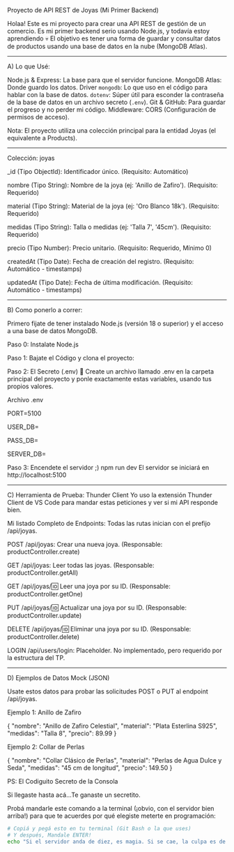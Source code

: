Proyecto de API REST de Joyas (Mi Primer Backend)

Holaa! Este es mi proyecto para crear una API REST de gestión de un comercio. Es mi primer backend serio usando Node.js, y todavía estoy aprendiendo 💀 
El objetivo es tener una forma de guardar y consultar datos de productos usando una base de datos en la nube (MongoDB Atlas).

-----------------------------------------------------------------------------------------------------------------------------------------------------------------------------

A) Lo que Usé:

Node.js & Express: La base para que el servidor funcione.
MongoDB Atlas: Donde guardo los datos.
Driver `mongodb`: Lo que uso en el código para hablar con la base de datos.
`dotenv`: Súper útil para esconder la contraseña de la base de datos en un archivo secreto (`.env`).
Git & GitHub: Para guardar el progreso y no perder mi código.
Middleware: CORS (Configuración de permisos de acceso).

Nota: El proyecto utiliza una colección principal para la entidad Joyas (el equivalente a Products).

-----------------------------------------------------------------------------------------------------------------------------------------------------------------------------
Colección: joyas 

_id (Tipo ObjectId): Identificador único. (Requisito: Automático)

nombre (Tipo String): Nombre de la joya (ej: 'Anillo de Zafiro'). (Requisito: Requerido)

material (Tipo String): Material de la joya (ej: 'Oro Blanco 18k'). (Requisito: Requerido)

medidas (Tipo String): Talla o medidas (ej: 'Talla 7', '45cm'). (Requisito: Requerido)

precio (Tipo Number): Precio unitario. (Requisito: Requerido, Mínimo 0)

createdAt (Tipo Date): Fecha de creación del registro. (Requisito: Automático - timestamps)

updatedAt (Tipo Date): Fecha de última modificación. (Requisito: Automático - timestamps)


-----------------------------------------------------------------------------------------------------------------------------------------------------------------------------
B) Como ponerlo a correr:


Primero fijate de tener instalado Node.js (versión 18 o superior) y el acceso a una base de datos MongoDB.

Paso 0: Instalate Node.js 

Paso 1: Bajate el Código y clona el proyecto:

Paso 2: El Secreto (.env) 🤫
Create un archivo llamado .env en la carpeta principal del proyecto y ponle exactamente estas variables, usando tus propios valores.

Archivo .env

PORT=5100

USER_DB=

PASS_DB=

SERVER_DB=

Paso 3: Encendete el servidor ;)
npm run dev
El servidor se iniciará en http://localhost:5100

-----------------------------------------------------------------------------------------------------------------------------------------------------------------------------
C) Herramienta de Prueba: Thunder Client
Yo uso la extensión Thunder Client de VS Code para mandar estas peticiones y ver si mi API responde bien.

Mi listado Completo de Endpoints:
Todas las rutas inician con el prefijo /api/joyas.

POST /api/joyas: Crear una nueva joya. (Responsable: productController.create)

GET /api/joyas: Leer todas las joyas. (Responsable: productController.getAll)

GET /api/joyas/:id: Leer una joya por su ID. (Responsable: productController.getOne)

PUT /api/joyas/:id: Actualizar una joya por su ID. (Responsable: productController.update)

DELETE /api/joyas/:id: Eliminar una joya por su ID. (Responsable: productController.delete)

LOGIN /api/users/login: Placeholder. No implementado, pero requerido por la estructura del TP.


-----------------------------------------------------------------------------------------------------------------------------------------------------------------------------
D) Ejemplos de Datos Mock (JSON)

Usate estos datos para probar las solicitudes POST o PUT al endpoint /api/joyas.

Ejemplo 1: Anillo de Zafiro

{
  "nombre": "Anillo de Zafiro Celestial",
  "material": "Plata Esterlina S925",
  "medidas": "Talla 8",
  "precio": 89.99
}


Ejemplo 2: Collar de Perlas

{
  "nombre": "Collar Clásico de Perlas",
  "material": "Perlas de Agua Dulce y Seda",
  "medidas": "45 cm de longitud",
  "precio": 149.50
}




PS: El Codiguito Secreto de la Consola

Si llegaste hasta acá...Te ganaste un secretito.

Probá mandarle este comando a la terminal (¡obvio, con el servidor bien arriba!) para que te acuerdes por qué elegiste meterte en programación:

```bash
# Copiá y pegá esto en tu terminal (Git Bash o la que uses)
# Y después, Mandale ENTER!
echo "Si el servidor anda de diez, es magia. Si se cae, la culpa es de Cthulhu."

